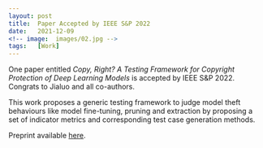 ```yaml
---
layout: post
title:  Paper Accepted by IEEE S&P 2022
date:   2021-12-09
<!-- image:  images/02.jpg -->
tags:   [Work]
---
```


One paper entitled *Copy, Right? A Testing Framework for Copyright Protection of Deep Learning Models* is accepted by IEEE S&P 2022. Congrats to Jialuo and all co-authors. 

This work proposes a generic testing framework to judge model theft behaviours like model fine-tuning, pruning and extraction by proposing a set of indicator metrics and corresponding test case generation methods.

Preprint available [here](https://arxiv.org/abs/2112.05588).